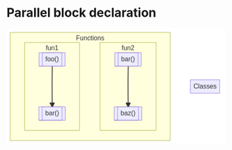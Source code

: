 # Parallel block declaration

![Parallel blocks](../../../../../docu-graph-generated/two_functions.png)
